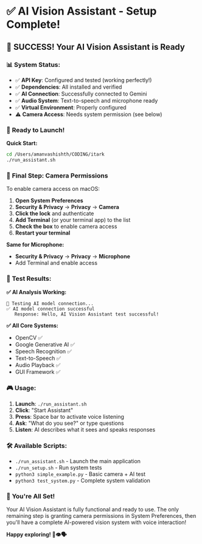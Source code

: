 # ✅ AI Vision Assistant - Setup Complete!

## 🎉 **SUCCESS! Your AI Vision Assistant is Ready**

### 📊 **System Status:**

- ✅ **API Key**: Configured and tested (working perfectly!)
- ✅ **Dependencies**: All installed and verified
- ✅ **AI Connection**: Successfully connected to Gemini
- ✅ **Audio System**: Text-to-speech and microphone ready
- ✅ **Virtual Environment**: Properly configured
- ⚠️ **Camera Access**: Needs system permission (see below)

### 🚀 **Ready to Launch!**

**Quick Start:**

```bash
cd /Users/amanvashishth/CODING/itark
./run_assistant.sh
```

### 📸 **Final Step: Camera Permissions**

To enable camera access on macOS:

1. **Open System Preferences**
2. **Security & Privacy** → **Privacy** → **Camera**
3. **Click the lock** and authenticate
4. **Add Terminal** (or your terminal app) to the list
5. **Check the box** to enable camera access
6. **Restart your terminal**

**Same for Microphone:**

- **Security & Privacy** → **Privacy** → **Microphone**
- Add Terminal and enable access

### 🧪 **Test Results:**

**✅ AI Analysis Working:**

```
🤖 Testing AI model connection...
✅ AI model connection successful
   Response: Hello, AI Vision Assistant test successful!
```

**✅ All Core Systems:**

- OpenCV ✅
- Google Generative AI ✅
- Speech Recognition ✅
- Text-to-Speech ✅
- Audio Playback ✅
- GUI Framework ✅

### 🎮 **Usage:**

1. **Launch**: `./run_assistant.sh`
2. **Click**: "Start Assistant"
3. **Press**: Space bar to activate voice listening
4. **Ask**: "What do you see?" or type questions
5. **Listen**: AI describes what it sees and speaks responses

### 🛠 **Available Scripts:**

- `./run_assistant.sh` - Launch the main application
- `./run_setup.sh` - Run system tests
- `python3 simple_example.py` - Basic camera + AI test
- `python3 test_system.py` - Complete system validation

### 🎯 **You're All Set!**

Your AI Vision Assistant is fully functional and ready to use. The only remaining step is granting camera permissions in System Preferences, then you'll have a complete AI-powered vision system with voice interaction!

**Happy exploring! 🤖👁️🗣️**
